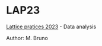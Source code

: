 # LAP23

[Lattice pratices 2023](https://indico.desy.de/event/40590/)  - Data analysis

Author: M. Bruno

